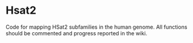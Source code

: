# Hsat2
Code for mapping HSat2 subfamilies in the human genome. All functions should be commented and progress reported in the wiki.

